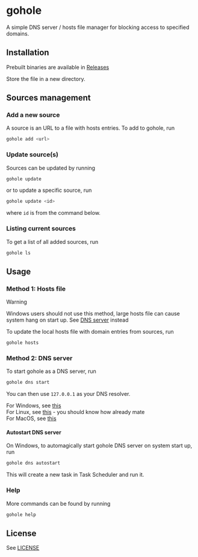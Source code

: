 # gohole

A simple DNS server / hosts file manager for blocking access to specified domains.

## Installation

Prebuilt binaries are available in [Releases](https://github.com/ducng99/gohole/releases/latest)

Store the file in a new directory.

## Sources management

### Add a new source

A source is an URL to a file with hosts entries. To add to gohole, run

```sh
gohole add <url>
```

### Update source(s)

Sources can be updated by running

```sh
gohole update
```

or to update a specific source, run

```sh
gohole update <id>
```

where `id` is from the command below.

### Listing current sources

To get a list of all added sources, run

```sh
gohole ls
```

## Usage

### Method 1: Hosts file

> [!WARNING]
> Windows users should not use this method, large hosts file can cause system hang on start up.
> See [DNS server](#method-2-dns-server) instead

To update the local hosts file with domain entries from sources, run

```sh
gohole hosts
```

### Method 2: DNS server

To start gohole as a DNS server, run

```sh
gohole dns start
```

You can then use `127.0.0.1` as your DNS resolver.

For Windows, see [this](https://www.windowscentral.com/how-change-your-pcs-dns-settings-windows-10#section-how-to-change-dns-settings-using-control-panel-on-windows-11)<br/>
For Linux, see [this](https://www.makeuseof.com/find-and-change-dns-server-on-linux/#how-to-change-dns-server-on-linux) - you should know how already mate<br/>
For MacOS, see [this](https://support.apple.com/guide/mac-help/change-dns-settings-on-mac-mh14127/mac)

#### Autostart DNS server

On Windows, to automagically start gohole DNS server on system start up, run

```sh
gohole dns autostart
```

This will create a new task in Task Scheduler and run it.

### Help

More commands can be found by running

```sh
gohole help
```

## License

See [LICENSE](./LICENSE)
